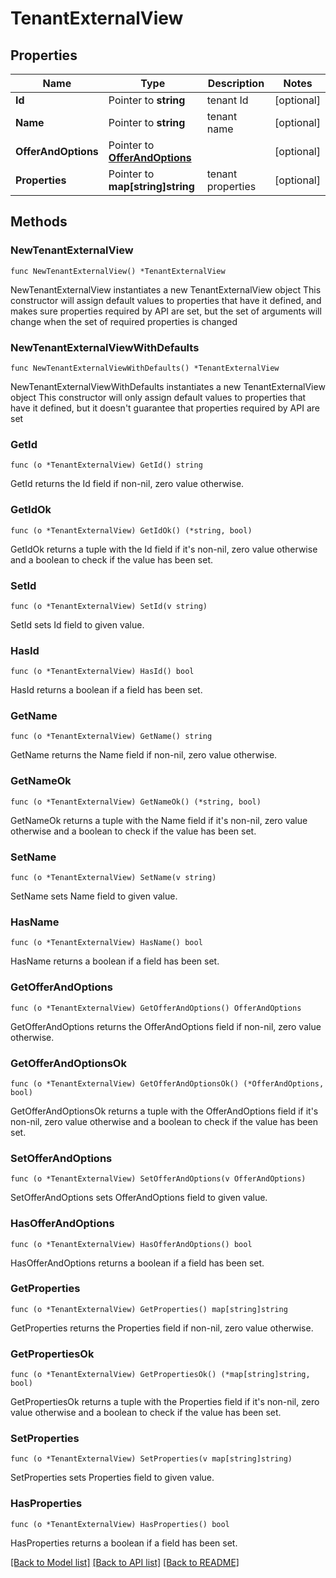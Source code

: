 # TenantExternalView

## Properties

Name | Type | Description | Notes
------------ | ------------- | ------------- | -------------
**Id** | Pointer to **string** | tenant Id | [optional] 
**Name** | Pointer to **string** | tenant name | [optional] 
**OfferAndOptions** | Pointer to [**OfferAndOptions**](OfferAndOptions.md) |  | [optional] 
**Properties** | Pointer to **map[string]string** | tenant properties | [optional] 

## Methods

### NewTenantExternalView

`func NewTenantExternalView() *TenantExternalView`

NewTenantExternalView instantiates a new TenantExternalView object
This constructor will assign default values to properties that have it defined,
and makes sure properties required by API are set, but the set of arguments
will change when the set of required properties is changed

### NewTenantExternalViewWithDefaults

`func NewTenantExternalViewWithDefaults() *TenantExternalView`

NewTenantExternalViewWithDefaults instantiates a new TenantExternalView object
This constructor will only assign default values to properties that have it defined,
but it doesn't guarantee that properties required by API are set

### GetId

`func (o *TenantExternalView) GetId() string`

GetId returns the Id field if non-nil, zero value otherwise.

### GetIdOk

`func (o *TenantExternalView) GetIdOk() (*string, bool)`

GetIdOk returns a tuple with the Id field if it's non-nil, zero value otherwise
and a boolean to check if the value has been set.

### SetId

`func (o *TenantExternalView) SetId(v string)`

SetId sets Id field to given value.

### HasId

`func (o *TenantExternalView) HasId() bool`

HasId returns a boolean if a field has been set.

### GetName

`func (o *TenantExternalView) GetName() string`

GetName returns the Name field if non-nil, zero value otherwise.

### GetNameOk

`func (o *TenantExternalView) GetNameOk() (*string, bool)`

GetNameOk returns a tuple with the Name field if it's non-nil, zero value otherwise
and a boolean to check if the value has been set.

### SetName

`func (o *TenantExternalView) SetName(v string)`

SetName sets Name field to given value.

### HasName

`func (o *TenantExternalView) HasName() bool`

HasName returns a boolean if a field has been set.

### GetOfferAndOptions

`func (o *TenantExternalView) GetOfferAndOptions() OfferAndOptions`

GetOfferAndOptions returns the OfferAndOptions field if non-nil, zero value otherwise.

### GetOfferAndOptionsOk

`func (o *TenantExternalView) GetOfferAndOptionsOk() (*OfferAndOptions, bool)`

GetOfferAndOptionsOk returns a tuple with the OfferAndOptions field if it's non-nil, zero value otherwise
and a boolean to check if the value has been set.

### SetOfferAndOptions

`func (o *TenantExternalView) SetOfferAndOptions(v OfferAndOptions)`

SetOfferAndOptions sets OfferAndOptions field to given value.

### HasOfferAndOptions

`func (o *TenantExternalView) HasOfferAndOptions() bool`

HasOfferAndOptions returns a boolean if a field has been set.

### GetProperties

`func (o *TenantExternalView) GetProperties() map[string]string`

GetProperties returns the Properties field if non-nil, zero value otherwise.

### GetPropertiesOk

`func (o *TenantExternalView) GetPropertiesOk() (*map[string]string, bool)`

GetPropertiesOk returns a tuple with the Properties field if it's non-nil, zero value otherwise
and a boolean to check if the value has been set.

### SetProperties

`func (o *TenantExternalView) SetProperties(v map[string]string)`

SetProperties sets Properties field to given value.

### HasProperties

`func (o *TenantExternalView) HasProperties() bool`

HasProperties returns a boolean if a field has been set.


[[Back to Model list]](../README.md#documentation-for-models) [[Back to API list]](../README.md#documentation-for-api-endpoints) [[Back to README]](../README.md)


